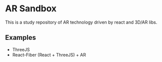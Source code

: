 # AR Sandbox

This is a study repository of AR technology driven by react and 3D/AR libs.

## Examples

- ThreeJS
- React-Fiber (React + ThreeJS) + AR
